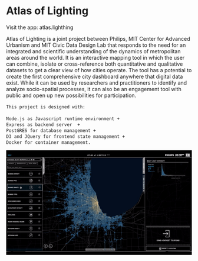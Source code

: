 # Atlas of Lighting

Visit the app: atlas.lighthing


Atlas of Lighting is a joint project between Philips, MIT Center for Advanced Urbanism and MIT Civic Data Design Lab that responds to the need for an integrated and scientific understanding of the dynamics of metropolitan areas around the world. It is an interactive mapping tool in which the user can combine, isolate or cross-reference both quantitative and qualitative datasets to get a clear view of how cities operate. The tool has a potential to create the first comprehensive city dashboard anywhere that digital data exist. While it can be used by researchers and practitioners to identify and analyze socio-spatial processes, it can also be an engagement tool with public and open up new possibilities for participation. 

    This project is designed with: 

    Node.js as Javascript runtime environment +
    Express as backend server  +
    PostGRES for database management +
    D3 and JQuery for frontend state management +
    Docker for container management.


<p align="center"><img src="https://github.com/egeozin/atlas-lighting/blob/master/images/atlas_interaction.gif"/></p>
